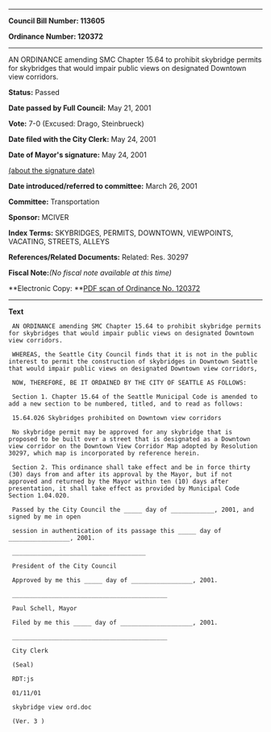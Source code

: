

********

**Council Bill Number: 113605**
   
**Ordinance Number: 120372**
********

 AN ORDINANCE amending SMC Chapter 15.64 to prohibit skybridge permits for skybridges that would impair public views on designated Downtown view corridors.

**Status:** Passed
   
**Date passed by Full Council:** May 21, 2001
   
**Vote:** 7-0 (Excused: Drago, Steinbrueck)
   
**Date filed with the City Clerk:** May 24, 2001
   
**Date of Mayor's signature:** May 24, 2001
   
[(about the signature date)](/~public/approvaldate.htm)
   
   
   
**Date introduced/referred to committee:** March 26, 2001
   
**Committee:** Transportation
   
**Sponsor:** MCIVER
   
   
**Index Terms:** SKYBRIDGES, PERMITS, DOWNTOWN, VIEWPOINTS, VACATING, STREETS, ALLEYS

**References/Related Documents:** Related: Res. 30297

**Fiscal Note:**_(No fiscal note available at this time)_

**Electronic Copy: **[PDF scan of Ordinance No. 120372](/~archives/Ordinances/Ord_120372.pdf)

********

**Text**
   
```
 AN ORDINANCE amending SMC Chapter 15.64 to prohibit skybridge permits for skybridges that would impair public views on designated Downtown view corridors.

 WHEREAS, the Seattle City Council finds that it is not in the public interest to permit the construction of skybridges in Downtown Seattle that would impair public views on designated Downtown view corridors,

 NOW, THEREFORE, BE IT ORDAINED BY THE CITY OF SEATTLE AS FOLLOWS:

 Section 1. Chapter 15.64 of the Seattle Municipal Code is amended to add a new section to be numbered, titled, and to read as follows:

 15.64.026 Skybridges prohibited on Downtown view corridors

 No skybridge permit may be approved for any skybridge that is proposed to be built over a street that is designated as a Downtown view corridor on the Downtown View Corridor Map adopted by Resolution 30297, which map is incorporated by reference herein.

 Section 2. This ordinance shall take effect and be in force thirty (30) days from and after its approval by the Mayor, but if not approved and returned by the Mayor within ten (10) days after presentation, it shall take effect as provided by Municipal Code Section 1.04.020.

 Passed by the City Council the _____ day of ____________, 2001, and signed by me in open

 session in authentication of its passage this _____ day of _________________, 2001.

 _____________________________________

 President of the City Council

 Approved by me this _____ day of _________________, 2001.

 ___________________________________________

 Paul Schell, Mayor

 Filed by me this _____ day of ____________________, 2001.

 ___________________________________________

 City Clerk

 (Seal)

 RDT:js

 01/11/01

 skybridge view ord.doc

 (Ver. 3 )

```
